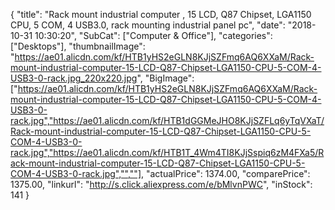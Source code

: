{
	"title": "Rack mount industrial computer , 15  LCD, Q87 Chipset, LGA1150 CPU, 5 COM, 4 USB3.0, rack mounting industrial panel pc",
	"date": "2018-10-31 10:30:20",
	"SubCat": ["Computer & Office"],
	"categories": ["Desktops"],
	"thumbnailImage": "https://ae01.alicdn.com/kf/HTB1yHS2eGLN8KJjSZFmq6AQ6XXaM/Rack-mount-industrial-computer-15-LCD-Q87-Chipset-LGA1150-CPU-5-COM-4-USB3-0-rack.jpg_220x220.jpg",
	"BigImage": ["https://ae01.alicdn.com/kf/HTB1yHS2eGLN8KJjSZFmq6AQ6XXaM/Rack-mount-industrial-computer-15-LCD-Q87-Chipset-LGA1150-CPU-5-COM-4-USB3-0-rack.jpg","https://ae01.alicdn.com/kf/HTB1dGGMeJHO8KJjSZFLq6yTqVXaT/Rack-mount-industrial-computer-15-LCD-Q87-Chipset-LGA1150-CPU-5-COM-4-USB3-0-rack.jpg","https://ae01.alicdn.com/kf/HTB1T_4Wm4TI8KJjSspiq6zM4FXa5/Rack-mount-industrial-computer-15-LCD-Q87-Chipset-LGA1150-CPU-5-COM-4-USB3-0-rack.jpg","",""],
	"actualPrice": 1374.00,
	"comparePrice": 1375.00,
	"linkurl": "http://s.click.aliexpress.com/e/bMlvnPWC",
	"inStock": 141
}
